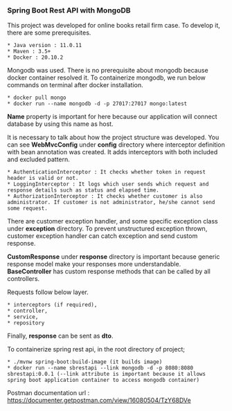 ### **Spring Boot Rest API with MongoDB**

This project was developed for online books retail firm case. To develop it, there are some prerequisites.

    * Java version : 11.0.11
    * Maven : 3.5+
    * Docker : 20.10.2

Mongodb was used. There is no  prerequisite about mongodb because docker container resolved it. To containerize mongodb, we run below commands on terminal after docker installation.

    * docker pull mongo
    * docker run --name mongodb -d -p 27017:27017 mongo:latest

**Name** property is important for here because our application will connect database by using this name as host.

It is necessary to talk about how the project structure was developed. You can see **WebMvcConfig** under **config** directory where interceptor definition with bean annotation was created. It adds interceptors with both included and excluded pattern.

    * AuthenticationInterceptor : It checks whether token in request header is valid or not.
    * LoggingInterceptor : It logs which user sends which request and response details such as status and elapsed time.
    * AuthorizationInterceptor : It checks whether customer is also administrator. If customer is not administrator, he/she cannot send some request.

There are customer exception handler, and some specific exception class under **exception** directory. To prevent unstructured exception thrown, customer exception handler can catch exception and send custom response.

**CustomResponse** under **response** directory is important because generic response model make your responses more understandable. **BaseController** has custom response methods that can be called by all controllers.  

Requests follow below layer.
    
    * interceptors (if required),
    * controller,
    * service,
    * repository

Finally, **response** can be sent as **dto**.

To containerize spring rest api, in the root directory of project;

    * ./mvnw spring-boot:build-image (it builds image)
    * docker run --name sbrestapi --link mongodb -d -p 8080:8080 sbrestapi:0.0.1 (--link attribute is important because it allows spring boot application container to access mongodb container)

Postman documentation url : https://documenter.getpostman.com/view/16080504/TzY68DVe
    